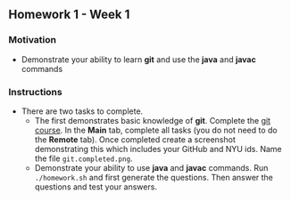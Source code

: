 ## Homework 1 - Week 1

### Motivation
* Demonstrate your ability to learn __git__ and use the __java__ and __javac__ commands

### Instructions
* There are two tasks to complete.
    - The first demonstrates basic knowledge of __git__.  Complete the [git course](https://learngitbranching.js.org/).  In the __Main__ tab, complete all tasks (you do not need to do the __Remote__ tab).  Once completed create a screenshot demonstrating this which includes your GitHub and NYU ids.  Name the file `git.completed.png`.
    - Demonstrate your ability to use __java__ and __javac__ commands.  Run `./homework.sh` and first generate the questions.  Then answer the questions and test your answers.